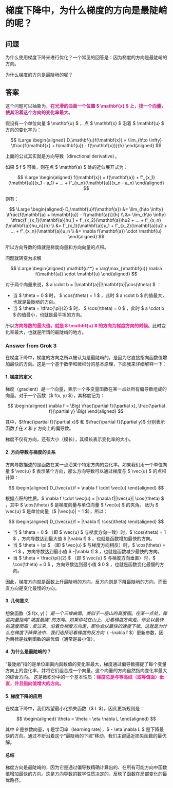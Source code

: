 # 梯度下降中，为什么梯度的方向是最陡峭的呢？

## 问题

为什么使用梯度下降来进行优化？一个常见的回答是：因为梯度的方向是最陡峭的方向。

为什么梯度的方向是最陡峭的呢？

## 答案

这个问题可以抽象为，<span style="color: #C71585; font-weight: bold;">在光滑的曲面一个位置 $ \mathbf{x} $ 上，找一个向量，使其沿着这个方向的变化率最大</span>。

假设有一个单位向量 $ \mathbf{u} $ ，点 $ \mathbf{x} $ 沿着 $ \mathbf{u} $ 方向的变化率为：

$$
\Large
\begin{aligned} 
    D_\mathbf{u}f(\mathbf{x}) = \lim_{h\to \infty} \tfrac{f(\mathbf{x} + h\mathbf{u}) - f(\mathbf{x})}{h}
\end{aligned}
$$

上面的公式其实就是方向导数（directional derivative）。

如果 $ f $ 可微，则在点 $ \mathbf{a} $ 处的近似展开式为：

$$
\Large
\begin{aligned}
    f(\mathbf{x}) = f(\mathbf{a}) + f'_{x_1}(\mathbf{a})(x_1 - a_1) + ... + f'_{x_n}(\mathbf{a})(x_n - a_n)
\end{aligned}
$$

则有：

$$
\Large
\begin{aligned}
D_\mathbf{u}f(\mathbf{a}) &= \lim_{h\to \infty} \tfrac{f(\mathbf{a} + h\mathbf{u}) - f(\mathbf{a})}{h} \\
&= \lim_{h\to \infty} \tfrac{f'_{x_1}(\mathbf{a})hu_1 + f'_{x_2}(\mathbf{a})hu2 + ... + f'_{x_n}(\mathbf{a})hu_n}{h} \\
&= f'_{x_1}(\mathbf{a})u_1 + f'_{x_2}(\mathbf{a})u2 + ... + f'_{x_n}(\mathbf{a})u_n \\
&= \nabla f(\mathbf{a}) \cdot \mathbf{u}
\end{aligned}
$$

所以方向导数的值就是梯度向量和方向向量的点积。

问题就转变为求解

$$
\Large
\begin{aligned}
\mathbf{u^*} = \arg\max_{\mathbf{u}} \nabla f(\mathbf{a}) \cdot \mathbf{u}
\end{aligned}
$$

对于两个向量来说，$ a \cdot b = |\mathbf{a}||\mathbf{b}|\cos(\theta) $ ：

- 当 $ \theta = 0 $ 时， $ \cos(\theta) = 1 $ ，此时 $ a \cdot b $ 的值最大，也就是最陡峭的方向。
- 当 $ \theta = \tfrac{\pi}{2} $ 时， $ \cos(\theta) = 0 $ ，此时 $ a \cdot b $ 的值最小，也就是最平坦的方向。

所以<span style="color: #FF1493; font-weight: bold;">方向导数的最大值，就是 $ \mathbf{u} $ 的方向为梯度方向的时候</span>。此时变化率最大，也就是所谓的最陡峭的地方。

### Answer from Grok 3

在梯度下降中，梯度的方向之所以被认为是最陡峭的，是因为它直接指向函数值增加最快的方向。这是一个基于数学和微积分的基本原理，下面我来详细解释一下：

#### 1. 梯度的定义
梯度（gradient）是一个向量，表示一个多变量函数在某一点处所有偏导数组成的向量。对于一个函数（$ f(x, y) $），其梯度记为：

$$
\begin{aligned}
\nabla f = \Big( \frac{\partial f}{\partial x}, \frac{\partial f}{\partial y} \Big)
\end{aligned}
$$

其中，$\frac{\partial f}{\partial x}$ 和 $\frac{\partial f}{\partial y}$ 分别表示函数 $f$ 在 $x$ 和 $y$ 方向上的偏导数。

梯度不仅有方向，还有大小（模长），其模长表示变化率的大小。

#### 2. 方向导数与梯度的关系
方向导数描述的是函数在某一点沿某个特定方向的变化率。如果我们用一个单位向量 $ \vec{u} $ 表示某个方向，那么方向导数可以通过梯度与 $ \vec{u} $ 的点积计算：

$$
\begin{aligned}
D_{\vec{u}}f = \nabla f \cdot \vec{u}
\end{aligned}
$$

根据点积的性质，$ \nabla f \cdot \vec{u} = |\nabla f||\vec{u}| \cos(\theta) $ ，其中 $ \cos(\theta) $ 是梯度向量与单位向量 $ \vec{u} $ 的夹角。
因为 $ \vec{u} $ 是单位向量（$ |\vec{u}| = 1 $），所以：

$$
\begin{aligned}
D_{\vec{u}}f = |\nabla f| \cos(\theta)
\end{aligned}
$$

- 当 $ \theta = 0 $ （即 $ \vec{u} $ 与梯度方向一致）时，$ \cos(\theta) = 1 $ ，方向导数达到最大值 $ |\nabla f| $ ，也就是函数增加最快的方向。
- 当 $ \theta = \pi $ （即 $ \vec{u} $ 与梯度方向相反）时，$ \cos(\theta) = -1 $ ，方向导数达到最小值 $ -|\nabla f| $ ，也就是函数减少最快的方向。
- 当 $ \theta = \frac{\pi}{2} $ （即 $ \vec{u} $ 与梯度方向垂直）时，$ \cos(\theta) = 0 $ ，方向导数达到最小值 $ 0 $ ，也就是函数变化最慢的方向。

因此，梯度方向就是函数上升最陡峭的方向，反方向则是下降最陡峭的方向，而垂直方向是变化最慢的方向。

#### 3. 几何意义
想象函数（$ f(x, y) $）是一个三维曲面，类似于一座山的高度图。在某一点处，梯度向量指向“坡度最陡”的方向。如果你站在山上，沿着梯度方向走，你会以最快的速度爬高；
反过来，沿着负梯度方向走，那你会以最快的速度下坡。这就是为什么在梯度下降算法中，我们选择沿着梯度的反方向（$ -\nabla f $）更新参数，因为目标是找到函数的最优值（通常是最小值）。

#### 4. 为什么是最陡峭的？
“最陡峭”指的是单位距离内函数值的变化率最大，梯度通过偏导数捕捉了每个变量方向上的变化率，并将它们组合成一个向量，这个向量的方向自然指向变化率最大的综合方向。
这是微积分中的一个基本性质：<span style="color: #FF1493; font-weight: bold;">梯度总是与等高线（或等值面）垂直，并且指向值增大的方向。</span>

#### 5. 梯度下降的应用
在梯度下降中，我们希望最小化损失函数（$ L $）。因此更新规则是：

$$
\begin{aligned}
\theta = \theta - \eta \nabla L
\end{aligned}
$$

其中 $\theta$ 是参数向量，$\eta$ 是学习率（learning rate），$ - \eta \nabla L $ 是下降最快的方向。通过不断沿着这个“最陡峭的下坡”移动，我们主键逼近损失函数的最优解。

#### 总结
梯度方向是最陡峭的，因为它是通过偏导数精确计算出的、在所有可能方向中函数值增加最快的方向。这是方向导数的数学性质决定的，反映了函数在局部变化的最优路径。

